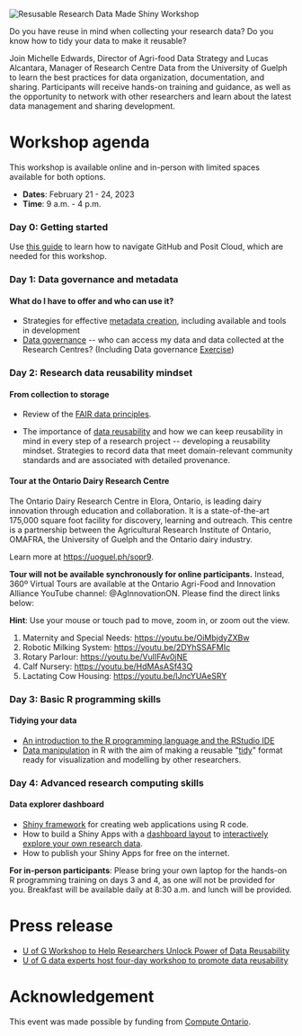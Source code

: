 ![Resusable Research Data Made Shiny Workshop](src/top-banner.png)

Do you have reuse in mind when collecting your research data? Do you know how to tidy your data to make it reusable?

Join Michelle Edwards, Director of Agri-food Data Strategy and Lucas Alcantara, Manager of Research Centre Data from the University of Guelph to learn the best practices for data organization, documentation, and sharing. Participants will receive hands-on training and guidance, as well as the opportunity to network with other researchers and learn about the latest data management and sharing development.

# Workshop agenda

This workshop is available online and in-person with limited spaces available for both options.

- **Dates**: February 21 - 24, 2023
- **Time**: 9 a.m. - 4 p.m.

### Day 0: Getting started
Use [this guide](00_Start_Here/README.md) to learn how to navigate GitHub and Posit Cloud, which are needed for this workshop.

### Day 1: Data governance and metadata
#### What do I have to offer and who can use it?

- Strategies for effective [metadata creation](Day_1/D1S2_Effective_Metadata_Creation/D1S2_Effective_Metadata_Creation.pdf), including available and tools in development
- [Data governance](Day_1/D1S3_Data_Governance/D1S3_Data_Governance.pdf) -- who can access my data and data collected at the Research Centres? (Including Data governance [Exercise](Day_1/D1S3_Data_Governance/D1S4_Data_Governance_Exercise.pdf))

### Day 2: Research data reusability mindset
#### From collection to storage

- Review of the [FAIR data principles](Day_2/D2_All_Sessions.pdf).

- The importance of [data reusability](Day_2/D2_All_Sessions.pdf) and how we can keep reusability in mind in every step of a research project -- developing a reusability mindset. Strategies to record data that meet domain-relevant community standards and are associated with detailed provenance.

#### Tour at the Ontario Dairy Research Centre

The Ontario Dairy Research Centre in Elora, Ontario, is leading dairy innovation through education and collaboration. It is a state-of-the-art 175,000 square foot facility for discovery, learning and outreach. This centre is a partnership between the Agricultural Research Institute of Ontario, OMAFRA, the University of Guelph and the Ontario dairy industry.

Learn more at https://uoguel.ph/sopr9.

**Tour will not be available synchronously for online participants.** Instead, 360º Virtual Tours are available at the Ontario Agri-Food and Innovation Alliance YouTube channel: @AgInnovationON. Please find the direct links below:

**Hint**: Use your mouse or touch pad to move, zoom in, or zoom out the view.


1. Maternity and Special Needs: https://youtu.be/OiMbjdyZXBw
2. Robotic Milking System: https://youtu.be/2DYhSSAFMIc 
3. Rotary Parlour: https://youtu.be/VulIFAv0jNE 
4. Calf Nursery: https://youtu.be/HdMAsASf43Q 
5. Lactating Cow Housing: https://youtu.be/lJncYUAeSRY 

### Day 3: Basic R programming skills
#### Tidying your data

- [An introduction to the R programming language and the RStudio IDE](Day_3/D3S1_Posit_R_RStudio/D3S1_Posit_R_RStudio_Intro.pdf)
- [Data manipulation](Day_3/D3S2_Tidyverse_1/D3S2_Tidyverse_1.pdf) in R with the aim of making a reusable "[tidy](Day_3/D3S3_Tidyverse_2/D3S3_Tidyverse_2.pdf)" format ready for visualization and modelling by other researchers.

### Day 4: Advanced research computing skills
#### Data explorer dashboard

- [Shiny framework](Day_3/D3S4_Intro_to_Shiny/D3S4_Intro_to_Shiny.pdf) for creating web applications using R code.
- How to build a Shiny Apps with a [dashboard layout](Day_4/D4S2_Shiny_Layouts/D4S2_Shiny_Layout.pdf) to [interactively explore your own research data](Day_4/D4S1_Shiny_Reactivity/D4S1_Shiny_Reactivity.pdf).
- How to publish your Shiny Apps for free on the internet.

**For in-person participants**: Please bring your own laptop for the hands-on R programming training on days 3 and 4, as one will not be provided for you. Breakfast will be available daily at 8:30 a.m. and lunch will be provided.

# Press release
- [U of G Workshop to Help Researchers Unlock Power of Data Reusability](https://foodfromthought.ca/u-of-g-workshop-to-help-researchers-unlock-power-of-data-reusability/)
- [U of G data experts host four-day workshop to promote data reusability](https://myemail.constantcontact.com/March-Alliance-Innovations-Newsletter.html?soid=1102418459743&aid=PXzMMLGspwY)

# Acknowledgement
This event was made possible by funding from [Compute Ontario](https://www.computeontario.ca/).
